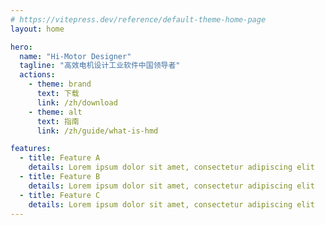 ```yaml
---
# https://vitepress.dev/reference/default-theme-home-page
layout: home

hero:
  name: "Hi-Motor Designer"
  tagline: "高效电机设计工业软件中国领导者"
  actions:
    - theme: brand
      text: 下载
      link: /zh/download
    - theme: alt
      text: 指南
      link: /zh/guide/what-is-hmd

features:
  - title: Feature A
    details: Lorem ipsum dolor sit amet, consectetur adipiscing elit
  - title: Feature B
    details: Lorem ipsum dolor sit amet, consectetur adipiscing elit
  - title: Feature C
    details: Lorem ipsum dolor sit amet, consectetur adipiscing elit
---
```


